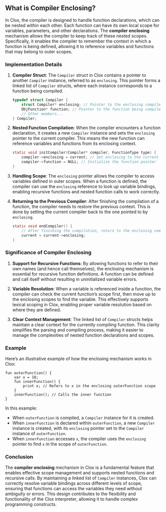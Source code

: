 ## What is Compiler Enclosing?

In Clox, the compiler is designed to handle function declarations, which can be nested within each other. Each function can have its own local scope for variables, parameters, and other declarations. The **compiler enclosing** mechanism allows the compiler to keep track of these nested scopes. Specifically, it enables the compiler to remember the context in which a function is being defined, allowing it to reference variables and functions that may belong to outer scopes.

### Implementation Details

1. **Compiler Struct**:
   The `Compiler` struct in Clox contains a pointer to another `Compiler` instance, referred to as `enclosing`. This pointer forms a linked list of `Compiler` structs, where each instance corresponds to a function being compiled.

   ```c
   typedef struct Compiler {
       struct Compiler* enclosing; // Pointer to the enclosing compiler
       ObjFunction* function; // Pointer to the function being compiled
       // Other members...
   } Compiler;
   ```

2. **Nested Function Compilation**:
   When the compiler encounters a function declaration, it creates a new `Compiler` instance and sets the `enclosing` pointer to the current compiler. This means the new function can reference variables and functions from its enclosing context.

   ```c
   static void initCompiler(Compiler* compiler, FunctionType type) {
       compiler->enclosing = current; // Set enclosing to the current compiler
       compiler->function = NULL; // Initialize the function pointer
   }
   ```

3. **Handling Scope**:
   The `enclosing` pointer allows the compiler to access variables defined in outer scopes. When a function is defined, the compiler can use the `enclosing` reference to look up variable bindings, enabling recursive functions and nested function calls to work correctly.

4. **Returning to the Previous Compiler**:
   After finishing the compilation of a function, the compiler needs to restore the previous context. This is done by setting the current compiler back to the one pointed to by `enclosing`.

   ```c
   static void endCompiler() {
       // After finishing the compilation, return to the enclosing compiler
       current = current->enclosing;
   }
   ```

### Significance of Compiler Enclosing

1. **Support for Recursive Functions**:
   By allowing functions to refer to their own names (and hence call themselves), the enclosing mechanism is essential for recursive function definitions. A function can be defined and call itself without resulting in uninitialized variable errors.

2. **Variable Resolution**:
   When a variable is referenced inside a function, the compiler can check the current function’s scope first, then move up to the enclosing scopes to find the variable. This effectively supports lexical scoping in Clox, enabling proper variable resolution based on where they are defined.

3. **Clear Context Management**:
   The linked list of `Compiler` structs helps maintain a clear context for the currently compiling function. This clarity simplifies the parsing and compiling process, making it easier to manage the complexities of nested function declarations and scopes.

### Example

Here’s an illustrative example of how the enclosing mechanism works in Clox:

```clox
fun outerFunction() {
    var x = 10;
    fun innerFunction() {
        print x; // Refers to x in the enclosing outerFunction scope
    }
    innerFunction(); // Calls the inner function
}
```

In this example:
- When `outerFunction` is compiled, a `Compiler` instance for it is created.
- When `innerFunction` is declared within `outerFunction`, a new `Compiler` instance is created, with its `enclosing` pointer set to the `Compiler` instance of `outerFunction`.
- When `innerFunction` accesses `x`, the compiler uses the `enclosing` pointer to find `x` in the scope of `outerFunction`.

### Conclusion

The **compiler enclosing** mechanism in Clox is a fundamental feature that enables effective scope management and supports nested functions and recursive calls. By maintaining a linked list of `Compiler` instances, Clox can correctly resolve variable bindings across different levels of scope, ensuring that functions can access the variables they need without ambiguity or errors. This design contributes to the flexibility and functionality of the Clox interpreter, allowing it to handle complex programming constructs.